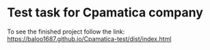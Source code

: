 # Test task for Cpamatica company

To see the finished project follow the link: https://baloo1687.github.io/Cpamatica-test/dist/index.html